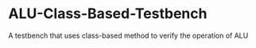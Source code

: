 # ALU-Class-Based-Testbench
A testbench that uses class-based method to verify the operation of ALU
